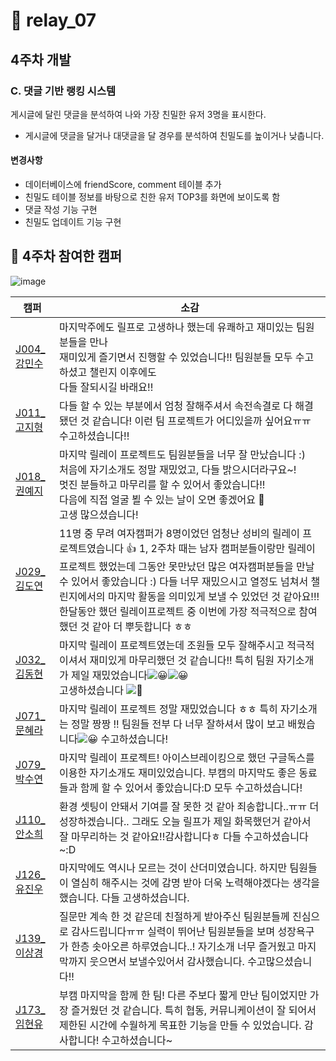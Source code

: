 # 💝 relay_07

## 4주차 개발

### **C. 댓글 기반 랭킹 시스템**

게시글에 달린 댓글을 분석하여 나와 가장 친밀한 유저 3명을 표시한다.

- 게시글에 댓글을 달거나 대댓글을 달 경우를 분석하여 친밀도를 높이거나 낮춥니다.

#### 변경사항

* 데이터베이스에 friendScore, comment 테이블 추가
* 친밀도 테이블 정보를 바탕으로 친한 유저 TOP3를 화면에 보이도록 함
* 댓글 작성 기능 구현
* 친밀도 업데이트 기능 구현

## :1st_place_medal: 4주차 참여한 캠퍼

![image](https://user-images.githubusercontent.com/50297117/90865569-81944480-e3cd-11ea-8df9-61a7b5688627.png)

| 캠퍼                                           | 소감                                                         |
| ---------------------------------------------- | ------------------------------------------------------------ |
| [J004_강민수](https://github.com/mu1616)       | 마지막주에도 릴프로 고생하나 했는데 유쾌하고 재미있는 팀원분들을 만나<br/>재미있게 즐기면서 진행할 수 있었습니다!! 팀원분들 모두 수고하셨고 챌린지 이후에도<br/>다들 잘되시길 바래요!! |
| [J011_고지형](https://github.com/kojihyung)    | 다들 할 수 있는 부분에서 엄청 잘해주셔서 속전속결로 다 해결됐던 것 같습니다! 이런 팀 프로젝트가 어디있을까 싶어요ㅠㅠ 수고하셨습니다!! |
| [J018_권예지](https://github.com/Yejikwon)     | 마지막 릴레이 프로젝트도 팀원분들을 너무 잘 만났습니다 :)<br/>처음에 자기소개도 정말 재밌었고, 다들 밝으시더라구요~!<br/>멋진 분들하고 마무리를 할 수 있어서 좋았습니다!!<br/>다음에 직접 얼굴 뵐 수 있는 날이 오면 좋겠어요 🥰<br/>고생 많으셨습니다! |
| [J029_김도연](https://github.com/do02reen24)   | 11명 중 무려 여자캠퍼가 8명이었던 엄청난 성비의 릴레이 프로젝트였습니다 :+1: 1, 2주차 때는 남자 캠퍼분들이랑만 릴레이프로젝트 했었는데 그동안 못만났던 많은 여자캠퍼분들을 만날 수 있어서 좋았습니다 :) 다들 너무 재밌으시고 열정도 넘쳐서 챌린지에서의 마지막 활동을 의미있게 보낼 수 있었던 것 같아요!!! 한달동안 했던 릴레이프로젝트 중 이번에 가장 적극적으로 참여했던 것 같아 더 뿌듯합니다 ㅎㅎ |
| [J032_김동현](https://github.com/dooking)      | 마지막 릴레이 프로젝트였는데 조원들 모두 잘해주시고 적극적이셔서 재미있게 마무리했던 것 같습니다!! 특히 팀원 자기소개가 제일 재밌었습니다![:grinning:](https://a.slack-edge.com/production-standard-emoji-assets/10.2/google-medium/1f600.png)![:grinning:](https://a.slack-edge.com/production-standard-emoji-assets/10.2/google-medium/1f600.png)<br/>고생하셨습니다 ![:eyes:](https://a.slack-edge.com/production-standard-emoji-assets/10.2/google-medium/1f440.png) |
| [J071_문혜라](https://github.com/wnaltnr95)    | 마지막 릴레이 프로젝트 정말 재밌었습니다 ㅎㅎ 특히 자기소개는 정말 짱짱 !! 팀원들 전부 다 너무 잘하셔서 많이 보고 배웠습니다![:grinning:](https://a.slack-edge.com/production-standard-emoji-assets/10.2/google-medium/1f600.png) 수고하셨습니다! |
| [J079_박수연](https://github.com/Park-SooYeon) | 마지막 릴레이 프로젝트! 아이스브레이킹으로 했던 구글독스를 이용한 자기소개도 재미있었습니다. 부캠의 마지막도 좋은 동료들과 함께 할 수 있어서 좋았습니다:D 모두 수고하셨습니다! |
| [J110_안소희](https://github.com/ahnsoheee)    | 환경 셋팅이 안돼서 기여를 잘 못한 것 같아 죄송합니다..ㅠㅠ 더 성장하겠습니다.. 그래도 오늘 릴프가 제일 화목했던거 같아서 잘 마무리하는 것 같아요!!감사합니다ㅎ 다들 수고하셨습니다~:D |
| [J126_유진우](https://github.com/youwlsdn)     | 마지막에도 역시나 모르는 것이 산더미였습니다. 하지만 팀원들이 열심히 해주시는 것에 감명 받아 더욱 노력해야겠다는 생각을 했습니다. 다들 고생하셨습니다. |
| [J139_이상경](https://github.com/sang-gyeong)  | 질문만 계속 한 것 같은데 친절하게 받아주신 팀원분들께 진심으로 감사드립니다ㅠㅠ 실력이 뛰어난 팀원분들을 보며 성장욕구가 한층 솟아오른 하루였습니다..! 자기소개 너무 즐거웠고 마지막까지 웃으면서 보낼수있어서 감사했습니다. 수고많으셨습니다!! |
| [J173_임현유](https://github.com/ivorymood)    | 부캠 마지막을 함께 한 팀! 다른 주보다 짧게 만난 팀이었지만 가장 즐거웠던 것 같습니다. 특히 협동, 커뮤니케이션이 잘 되어서 제한된 시간에 수월하게 목표한 기능을 만들 수 있었습니다. 감사합니다! 수고하셨습니다~ |

